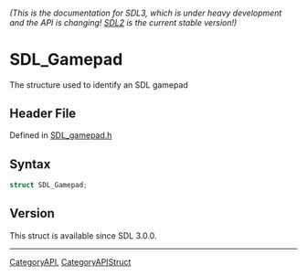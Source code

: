 ###### (This is the documentation for SDL3, which is under heavy development and the API is changing! [SDL2](https://wiki.libsdl.org/SDL2/) is the current stable version!)
# SDL_Gamepad

The structure used to identify an SDL gamepad

## Header File

Defined in [SDL_gamepad.h](https://github.com/libsdl-org/SDL/blob/main/include/SDL3/SDL_gamepad.h)

## Syntax

```c
struct SDL_Gamepad;
```

## Version

This struct is available since SDL 3.0.0.

----
[CategoryAPI](CategoryAPI), [CategoryAPIStruct](CategoryAPIStruct)

